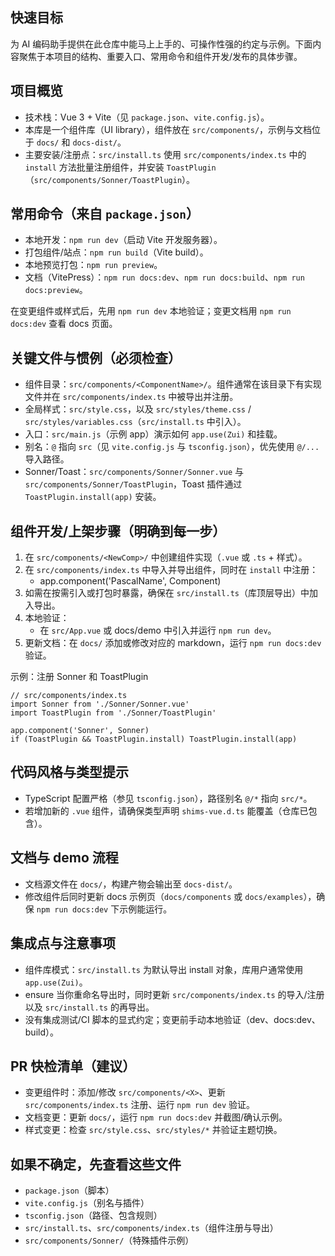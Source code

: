 ## 快速目标

为 AI 编码助手提供在此仓库中能马上上手的、可操作性强的约定与示例。下面内容聚焦于本项目的结构、重要入口、常用命令和组件开发/发布的具体步骤。

## 项目概览

- 技术栈：Vue 3 + Vite（见 `package.json`、`vite.config.js`）。
- 本库是一个组件库（UI library），组件放在 `src/components/`，示例与文档位于 `docs/` 和 `docs-dist/`。
- 主要安装/注册点：`src/install.ts` 使用 `src/components/index.ts` 中的 `install` 方法批量注册组件，并安装 `ToastPlugin`（`src/components/Sonner/ToastPlugin`）。

## 常用命令（来自 `package.json`）

- 本地开发：`npm run dev`（启动 Vite 开发服务器）。
- 打包组件/站点：`npm run build`（Vite build）。
- 本地预览打包：`npm run preview`。
- 文档（VitePress）：`npm run docs:dev`、`npm run docs:build`、`npm run docs:preview`。

在变更组件或样式后，先用 `npm run dev` 本地验证；变更文档用 `npm run docs:dev` 查看 docs 页面。

## 关键文件与惯例（必须检查）

- 组件目录：`src/components/<ComponentName>/`。组件通常在该目录下有实现文件并在 `src/components/index.ts` 中被导出并注册。
- 全局样式：`src/style.css`，以及 `src/styles/theme.css` / `src/styles/variables.css`（`src/install.ts` 中引入）。
- 入口：`src/main.js`（示例 app）演示如何 `app.use(Zui)` 和挂载。
- 别名：`@` 指向 `src`（见 `vite.config.js` 与 `tsconfig.json`），优先使用 `@/...` 导入路径。
- Sonner/Toast：`src/components/Sonner/Sonner.vue` 与 `src/components/Sonner/ToastPlugin`，Toast 插件通过 `ToastPlugin.install(app)` 安装。

## 组件开发/上架步骤（明确到每一步）

1. 在 `src/components/<NewComp>/` 中创建组件实现（`.vue` 或 `.ts` + 样式）。
2. 在 `src/components/index.ts` 中导入并导出组件，同时在 `install` 中注册：
   - app.component('PascalName', Component)
3. 如需在按需引入或打包时暴露，确保在 `src/install.ts`（库顶层导出）中加入导出。
4. 本地验证：
   - 在 `src/App.vue` 或 docs/demo 中引入并运行 `npm run dev`。
5. 更新文档：在 `docs/` 添加或修改对应的 markdown，运行 `npm run docs:dev` 验证。

示例：注册 Sonner 和 ToastPlugin

```
// src/components/index.ts
import Sonner from './Sonner/Sonner.vue'
import ToastPlugin from './Sonner/ToastPlugin'

app.component('Sonner', Sonner)
if (ToastPlugin && ToastPlugin.install) ToastPlugin.install(app)
```

## 代码风格与类型提示

- TypeScript 配置严格（参见 `tsconfig.json`），路径别名 `@/*` 指向 `src/*`。
- 若增加新的 `.vue` 组件，请确保类型声明 `shims-vue.d.ts` 能覆盖（仓库已包含）。

## 文档与 demo 流程

- 文档源文件在 `docs/`，构建产物会输出至 `docs-dist/`。
- 修改组件后同时更新 docs 示例页（`docs/components` 或 `docs/examples`），确保 `npm run docs:dev` 下示例能运行。

## 集成点与注意事项

- 组件库模式：`src/install.ts` 为默认导出 install 对象，库用户通常使用 `app.use(Zui)`。
- ensure 当你重命名导出时，同时更新 `src/components/index.ts` 的导入/注册以及 `src/install.ts` 的再导出。
- 没有集成测试/CI 脚本的显式约定；变更前手动本地验证（dev、docs:dev、build）。

## PR 快检清单（建议）

- 变更组件时：添加/修改 `src/components/<X>`、更新 `src/components/index.ts` 注册、运行 `npm run dev` 验证。
- 文档变更：更新 `docs/`，运行 `npm run docs:dev` 并截图/确认示例。
- 样式变更：检查 `src/style.css`、`src/styles/*` 并验证主题切换。

## 如果不确定，先查看这些文件

- `package.json`（脚本）
- `vite.config.js`（别名与插件）
- `tsconfig.json`（路径、包含规则）
- `src/install.ts`、`src/components/index.ts`（组件注册与导出）
- `src/components/Sonner/`（特殊插件示例）
